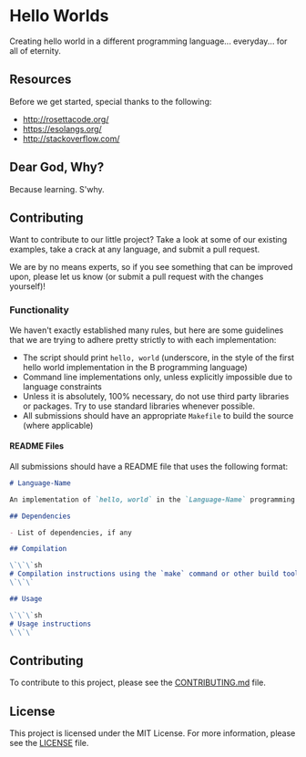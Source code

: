 # Hello Worlds
 
Creating hello world in a different programming language... everyday... for all of eternity.

## Resources

Before we get started, special thanks to the following:

- http://rosettacode.org/
- https://esolangs.org/
- http://stackoverflow.com/

## Dear God, Why?

Because learning. S'why.

## Contributing

Want to contribute to our little project? Take a look at some of our existing
examples, take a crack at any language, and submit a pull request.

We are by no means experts, so if you see something that can be improved upon,
please let us know (or submit a pull request with the changes yourself)!

### Functionality

We haven't exactly established many rules, but here are some guidelines that we
are trying to adhere pretty strictly to with each implementation:

- The script should print `hello, world` (underscore, in the style of the first
  hello world implementation in the B programming language)
- Command line implementations only, unless explicitly impossible due to language
  constraints
- Unless it is absolutely, 100% necessary, do not use third party libraries or
  packages. Try to use standard libraries whenever possible.
- All submissions should have an appropriate `Makefile` to build the source
  (where applicable)

#### README Files

All submissions should have a README file that uses the following format:

```markdown
# Language-Name

An implementation of `hello, world` in the `Language-Name` programming language.

## Dependencies

- List of dependencies, if any

## Compilation

\`\`\`sh
# Compilation instructions using the `make` command or other build tools (where applicable)
\`\`\`

## Usage

\`\`\`sh
# Usage instructions
\`\`\`
```

## Contributing

To contribute to this project, please see the [CONTRIBUTING.md](CONTRIBUTING.md) file.

## License

This project is licensed under the MIT License. For more information, please see the [LICENSE](LICENSE) file.